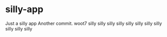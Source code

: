 # silly-app
Just a silly app
Another commit.
woot7
silly
silly
silly
silly
silly
silly
silly
silly
silly
silly
silly
